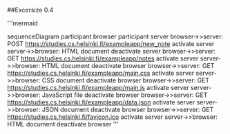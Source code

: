
##Excersize 0.4

'''mermaid

sequenceDiagram
    participant browser 
    participant server
    browser->>server: POST https://studies.cs.helsinki.fi/exampleapp/new_note
    activate server 
    server->>browser: HTML document 
    deactivate server
    browser->>server: GET https://studies.cs.helsinki.fi/exampleapp/notes
    activate server
    server->>browser: HTML document 
    deactivate browser
    browser->>server: GET https://studies.cs.helsinki.fi/exampleapp/main.css
    activate server
    server->>browser: CSS document 
    deactivate browser
    browser->>server: GET https://studies.cs.helsinki.fi/exampleapp/main.js
    activate server
    server->>browser: JavaScript file 
    deactivate browser
    browser->>server: GET https://studies.cs.helsinki.fi/exampleapp/data.json
    activate server
    server->>browser: JSON document 
    deactivate browser
    browser->>server: GET https://studies.cs.helsinki.fi/favicon.ico
    activate server
    server->>browser: HTML document 
    deactivate browser
'''





